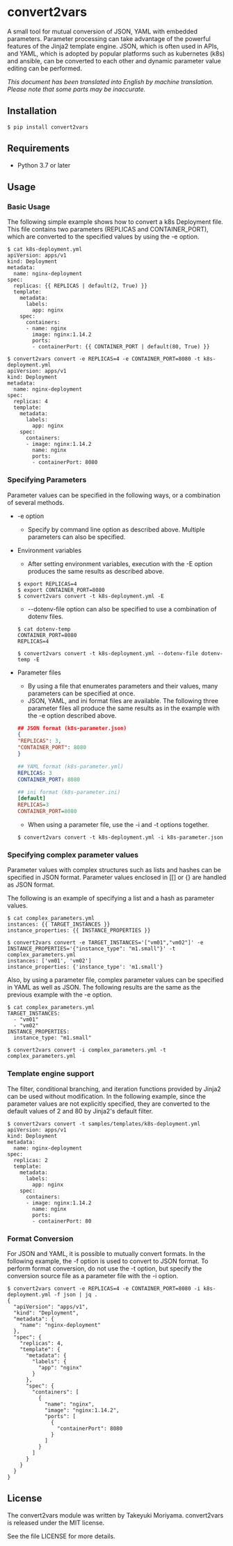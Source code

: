 convert2vars
=============

A small tool for mutual conversion of JSON, YAML with embedded parameters.
Parameter processing can take advantage of the powerful features of the Jinja2 template engine.
JSON, which is often used in APIs, and YAML, which is adopted by popular platforms such as kubernetes (k8s) and ansible, can be converted to each other and dynamic parameter value editing can be performed.

*This document has been translated into English by machine translation. Please note that some parts may be inaccurate.*

## Installation
```
$ pip install convert2vars
```

## Requirements
* Python 3.7 or later

## Usage

### Basic Usage

The following simple example shows how to convert a k8s Deployment file.
This file contains two parameters (REPLICAS and CONTAINER_PORT), which are converted to the specified values by using the -e option.

``` k8s Deployment sample
$ cat k8s-deployment.yml
apiVersion: apps/v1
kind: Deployment
metadata:
  name: nginx-deployment
spec:
  replicas: {{ REPLICAS | default(2, True) }}
  template:
    metadata:
      labels:
        app: nginx
    spec:
      containers:
      - name: nginx
        image: nginx:1.14.2
        ports:
        - containerPort: {{ CONTAINER_PORT | default(80, True) }}

$ convert2vars convert -e REPLICAS=4 -e CONTAINER_PORT=8080 -t k8s-deployment.yml
apiVersion: apps/v1
kind: Deployment
metadata:
  name: nginx-deployment
spec:
  replicas: 4
  template:
    metadata:
      labels:
        app: nginx
    spec:
      containers:
      - image: nginx:1.14.2
        name: nginx
        ports:
        - containerPort: 8080
```

### Specifying Parameters

Parameter values can be specified in the following ways, or a combination of several methods.
* -e option
  - Specify by command line option as described above. Multiple parameters can also be specified.
* Environment variables
  - After setting environment variables, execution with the -E option produces the same results as described above.
  ```
  $ export REPLICAS=4
  $ export CONTAINER_PORT=8080
  $ convert2vars convert -t k8s-deployment.yml -E
  ```
  - --dotenv-file option can also be specified to use a combination of dotenv files.
  ```
  $ cat dotenv-temp
  CONTAINER_PORT=8080
  REPLICAS=4
  
  $ convert2vars convert -t k8s-deployment.yml --dotenv-file dotenv-temp -E
  ```

* Parameter files
  - By using a file that enumerates parameters and their values, many parameters can be specified at once.
  - JSON, YAML, and ini format files are available. The following three parameter files all produce the same results as in the example with the -e option described above.

  ``` JSON parameter file example 
  ## JSON format (k8s-parameter.json)
  {
  "REPLICAS": 3,
  "CONTAINER_PORT": 8080
  }
  ```

  ``` YAML parameter file example
  ## YAML format (k8s-parameter.yml)
  REPLICAS: 3
  CONTAINER_PORT: 8080
  ```

  ``` ini parameter file example
  ## ini format (k8s-parameter.ini)
  [default]
  REPLICAS=3
  CONTAINER_PORT=8080
  ```
  - When using a parameter file, use the -i and -t options together.
  ```
  $ convert2vars convert -t k8s-deployment.yml -i k8s-parameter.json
  ```
### Specifying complex parameter values
Parameter values with complex structures such as lists and hashes can be specified in JSON format.
Parameter values enclosed in [[] or {} are handled as JSON format.

The following is an example of specifying a list and a hash as parameter values.

```
$ cat complex_parameters.yml
instances: {{ TARGET_INSTANCES }}
instance_properties: {{ INSTANCE_PROPERTIES }}

$ convert2vars convert -e TARGET_INSTANCES='["vm01","vm02"]' -e INSTANCE_PROPERTIES='{"instance_type": "m1.small"}' -t complex_parameters.yml
instances: ['vm01', 'vm02']
instance_properties: {'instance_type': 'm1.small'}
```

Also, by using a parameter file, complex parameter values can be specified in YAML as well as JSON. The following results are the same as the previous example with the -e option.
```
$ cat complex_parameters.yml
TARGET_INSTANCES:
  - "vm01"
  - "vm02"
INSTANCE_PROPERTIES:
  instance_type: "m1.small"

$ convert2vars convert -i complex_parameters.yml -t complex_parameters.yml
```


### Template engine support
  The filter, conditional branching, and iteration functions provided by Jinja2 can be used without modification. In the following example, since the parameter values are not explicitly specified, they are converted to the default values of 2 and 80 by Jinja2's default filter.

```
$ convert2vars convert -t samples/templates/k8s-deployment.yml
apiVersion: apps/v1
kind: Deployment
metadata:
  name: nginx-deployment
spec:
  replicas: 2
  template:
    metadata:
      labels:
        app: nginx
    spec:
      containers:
      - image: nginx:1.14.2
        name: nginx
        ports:
        - containerPort: 80
```

### Format Conversion
For JSON and YAML, it is possible to mutually convert formats.
In the following example, the -f option is used to convert to JSON format.
To perform format conversion, do not use the -t option, but specify the conversion source file as a parameter file with the -i option.

```
$ convert2vars convert -e REPLICAS=4 -e CONTAINER_PORT=8080 -i k8s-deployment.yml -f json | jq .
{
  "apiVersion": "apps/v1",
  "kind": "Deployment",
  "metadata": {
    "name": "nginx-deployment"
  },
  "spec": {
    "replicas": 4,
    "template": {
      "metadata": {
        "labels": {
          "app": "nginx"
        }
      },
      "spec": {
        "containers": [
          {
            "name": "nginx",
            "image": "nginx:1.14.2",
            "ports": [
              {
                "containerPort": 8080
              }
            ]
          }
        ]
      }
    }
  }
}
```

## License

The convert2vars module was written by Takeyuki Moriyama.
convert2vars is released under the MIT license.

See the file LICENSE for more details.

